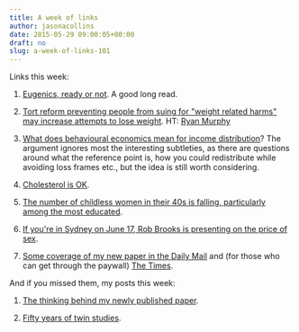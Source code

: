 ```yaml
---
title: A week of links
author: jasonacollins
date: 2015-05-29 09:00:05+00:00
draft: no
slug: a-week-of-links-101
---
```


Links this week:
	
  1. [Eugenics, ready or not](https://quadrant.org.au/magazine/2015/05/eugenics-ready/). A good long read.

	
  2. [Tort reform preventing people from suing for "weight related harms" may increase attempts to lose weight](http://www.nber.org/papers/w21170#fromrss). HT: [Ryan Murphy](https://twitter.com/increasingmu)

	
  3. [What does behavioural economics mean for income distribution](http://marginalrevolution.com/marginalrevolution/2015/05/from-the-comments-on-the-political-implications-of-behavioral-economics.html)? The argument ignores most the interesting subtleties, as there are questions around what the reference point is, how you could redistribute while avoiding loss frames etc., but the idea is still worth considering.

	
  4. [Cholesterol is OK](http://www.rationaloptimist.com/blog/cholesterol-is-not-bad-for-you.aspx).

	
  5. [The number of childless women in their 40s is falling, particularly among the most educated](http://www.economist.com/news/united-states/21651833-why-best-educated-women-are-opting-more-children-having-it-all-and-then-some).

	
  6. [If you're in Sydney on June 17, Rob Brooks is presenting on the price of sex](http://www.meetup.com/Sydney-Behavioural-Economics-Science-Meetup/events/222598829/).

	
  7. [Some coverage of my new paper in the Daily Mail](http://dailym.ai/1Rq40Dz) and (for those who can get through the paywall) [The Times](http://www.thetimes.co.uk/tto/science/article4453305.ece).

And if you missed them, my posts this week:

  1. [The thinking behind my newly published paper](https://jasoncollins.blog/conspicuous-consumption-and-economic-growth-2/).

	
  2. [Fifty years of twin studies](https://jasoncollins.blog/fifty-years-of-twin-studies/).


